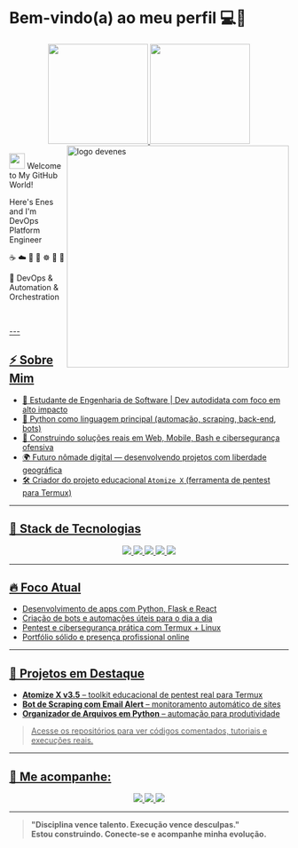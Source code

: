 # Bem-vindo(a) ao meu perfil 💻🐍

<div align="center">
  <a href="https://github.com/wolfdnb">
    <img height="180em" src="https://github-readme-stats.vercel.app/api?username=wolfdnb&show_icons=true&theme=vision-friendly-dark&hide_border=true&bg_color=1a1b27&title_color=4EC9B0&icon_color=4EC9B0&include_all_commits=true&count_private=true"/>
    <img height="180em" src="https://github-readme-streak-stats.herokuapp.com?user=wolfdnb&theme=holi-theme&hide_border=true&background=1A1B27&stroke=4EC9B0&ring=4EC9B0&fire=4EC9B0&currStreakNum=4EC9B0"/>
  </a>
</div>







<!-- <a href="https://www.enes.software/">
<img src="icon/ilus-code.svg" min-width="300px" max-width="300px" width="300px"
    align="right" alt="logo devenes">
</a> -->

<a href="https://www.enes.software/">
<img src="icon/devenes.webp" width="400" align="right" alt="logo devenes">
</a>

<p align="left">
  <img src="./icon/hand.gif" width="28">
  Welcome to My GitHub World!
</p>
<p>
   Here's Enes and I'm DevOps Platform Engineer
</p>
<p align="left">
  ☕ ☁️ 🐧 🐳 ☸️ 👾 🐋
</p>
<p align="left">
  💼 DevOps & Automation & Orchestration  
</p>

<br>

<p align="left">
  <a href="https://www.instagram.com/enes.ai/" alt="Instagram">
---

## ⚡ Sobre Mim

- 🧠 Estudante de Engenharia de Software | Dev autodidata com foco em alto impacto
- 🐍 Python como linguagem principal (automação, scraping, back-end, bots)
- 📱 Construindo soluções reais em Web, Mobile, Bash e cibersegurança ofensiva
- 🌍 Futuro nômade digital — desenvolvendo projetos com liberdade geográfica
- 🛠 Criador do projeto educacional `Atomize X` (ferramenta de pentest para Termux)

---

## 🧪 Stack de Tecnologias

<div align="center">
  <img src="https://img.shields.io/badge/Python-3.11%2B-3776AB?logo=python&logoColor=white&style=for-the-badge">
  <img src="https://img.shields.io/badge/Frameworks-Django%20%7C%20Flask-092E20?style=for-the-badge">
  <img src="https://img.shields.io/badge/Tools-Selenium%20%7C%20Requests%20%7C%20Git-306998?style=for-the-badge">
  <img src="https://img.shields.io/badge/Frontend-HTML%20%7C%20CSS%20%7C%20JavaScript-F7DF1E?logo=javascript&logoColor=black&style=for-the-badge">
  <img src="https://img.shields.io/badge/CyberSec-Termux%20%7C%20Metasploit%20%7C%20Hydra-111111?style=for-the-badge">
</div>

---

## 🔥 Foco Atual

- Desenvolvimento de apps com Python, Flask e React
- Criação de bots e automações úteis para o dia a dia
- Pentest e cibersegurança prática com Termux + Linux
- Portfólio sólido e presença profissional online

---

## 📁 Projetos em Destaque

- **Atomize X v3.5** – toolkit educacional de pentest real para Termux
- **Bot de Scraping com Email Alert** – monitoramento automático de sites
- **Organizador de Arquivos em Python** – automação para produtividade

> Acesse os repositórios para ver códigos comentados, tutoriais e execuções reais.

---

## 📡 Me acompanhe:

<div align="center"> 
  <a href="https://instagram.com/wolf_daniboy" target="_blank">
    <img src="https://img.shields.io/badge/-Instagram-%23E4405F?style=for-the-badge&logo=instagram&logoColor=white">
  </a>
  <a href="mailto:wolf21.dan@gmail.com">
    <img src="https://img.shields.io/badge/-Gmail-%23333?style=for-the-badge&logo=gmail&logoColor=white">
  </a>
  <a href="https://www.linkedin.com/in/daniel-nascimento-564154360" target="_blank">
    <img src="https://img.shields.io/badge/-LinkedIn-%230077B5?style=for-the-badge&logo=linkedin&logoColor=white">
  </a>
</div>

---

> **"Disciplina vence talento. Execução vence desculpas."**  
> **Estou construindo. Conecte-se e acompanhe minha evolução.**